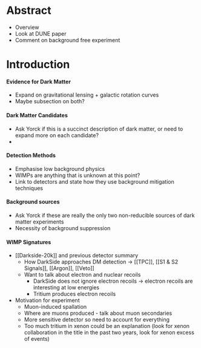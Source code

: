 # Abstract
- Overview
- Look at DUNE paper
- Comment on background free experiment

# Introduction
#### Evidence for Dark Matter
- Expand on gravitational lensing + galactic rotation curves
- Maybe subsection on both?

#### Dark Matter Candidates
- Ask Yorck if this is a succinct description of dark matter, or need to expand more on each candidate?
- 
#### Detection Methods
- Emphasise low background physics
- WIMPs are anything that is unknown at this point?
- Link to detectors and state how they use background mitigation techniques

#### Background sources
- Ask Yorck if these are really the only two non-reducible sources of dark matter experiments
- Necessity of background suppression

#### WIMP Signatures


- [[Darkside-20k]] and previous detector summary
	- How DarkSide approaches DM detection → [[TPC]], [[S1 & S2 Signals]], [[Argon]], [[Veto]]
	- Want to talk about electron and nuclear recoils 
		- DarkSide does not ignore electron recoils -> electron recoils are interesting at low energies
		- Tritium produces electron recoils
- Motivation for experiment
	- Muon-induced spallation
	- Where are muons produced - talk about muon secondaries
	- More sensitive detector so need to account for everything
	- Too much tritium in xenon could be an explanation (look for xenon collaboration in the title in the past two years, look for xenon excess of events)